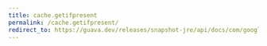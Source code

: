 ```yaml
---
title: cache.getifpresent
permalink: /cache.getifpresent/
redirect_to: https://guava.dev/releases/snapshot-jre/api/docs/com/google/common/cache/Cache.html#getIfPresent-java.lang.Object-
---
```

